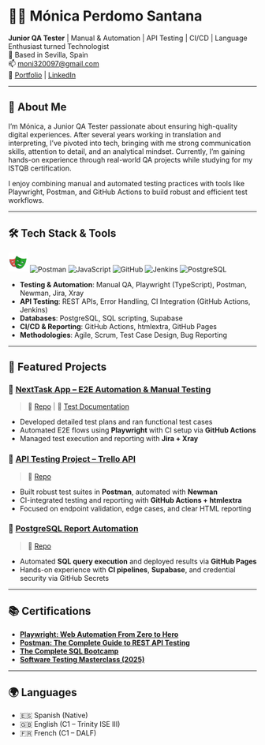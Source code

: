# 👩‍💻 Mónica Perdomo Santana

**Junior QA Tester** | Manual & Automation | API Testing | CI/CD | Language Enthusiast turned Technologist  
📍 Based in Sevilla, Spain  
📫 [moni320097@gmail.com](mailto:moni320097@gmail.com)  
🔗 [Portfolio](https://monica-perdomo-portfolio.netlify.app) | [LinkedIn](https://www.linkedin.com/in/m%C3%B3nica-perdomo-santana-0449b0366)

---

## 👋 About Me

I’m Mónica, a Junior QA Tester passionate about ensuring high-quality digital experiences. After several years working in translation and interpreting, I’ve pivoted into tech, bringing with me strong communication skills, attention to detail, and an analytical mindset. Currently, I’m gaining hands-on experience through real-world QA projects while studying for my ISTQB certification.

I enjoy combining manual and automated testing practices with tools like Playwright, Postman, and GitHub Actions to build robust and efficient test workflows.

---

## 🛠️ Tech Stack & Tools

<p>
  <img src="https://raw.githubusercontent.com/devicons/devicon/master/icons/playwright/playwright-original.svg" alt="Playwright" width="40" height="40"/>
  <img src="https://cdn.jsdelivr.net/gh/devicons/devicon/icons/postman/postman-original.svg" alt="Postman" width="40" height="40"/>
  <img src="https://cdn.jsdelivr.net/gh/devicons/devicon/icons/javascript/javascript-original.svg" alt="JavaScript" width="40" height="40"/>
  <img src="https://cdn.jsdelivr.net/gh/devicons/devicon/icons/github/github-original.svg" alt="GitHub" width="40" height="40"/>
  <img src="https://cdn.jsdelivr.net/gh/devicons/devicon/icons/jenkins/jenkins-original.svg" alt="Jenkins" width="40" height="40"/>
  <img src="https://cdn.jsdelivr.net/gh/devicons/devicon/icons/postgresql/postgresql-original.svg" alt="PostgreSQL" width="40" height="40"/>
</p>

- **Testing & Automation**: Manual QA, Playwright (TypeScript), Postman, Newman, Jira, Xray  
- **API Testing**: REST APIs, Error Handling, CI Integration (GitHub Actions, Jenkins)  
- **Databases**: PostgreSQL, SQL scripting, Supabase  
- **CI/CD & Reporting**: GitHub Actions, htmlextra, GitHub Pages  
- **Methodologies**: Agile, Scrum, Test Case Design, Bug Reporting

---

## 🧪 Featured Projects

### 🔹 [NextTask App – E2E Automation & Manual Testing](https://monica-perdomo-portfolio.netlify.app/#article-nexttask-e2e)
> 🔗 [Repo](https://github.com/MonicaPerdomoSantana/next-task-playwright-automation) | 📄 [Test Documentation](https://drive.google.com/drive/u/1/folders/1PvnlGZutKLkBdqrxGEgLMc1Hs_BZF9Js)  
- Developed detailed test plans and ran functional test cases  
- Automated E2E flows using **Playwright** with CI setup via **GitHub Actions**  
- Managed test execution and reporting with **Jira + Xray**

### 🔹 [API Testing Project – Trello API](https://monica-perdomo-portfolio.netlify.app/#article-trello)  
> 🔗 [Repo](https://github.com/MonicaPerdomoSantana/trello-api-automation)  
- Built robust test suites in **Postman**, automated with **Newman**  
- CI-integrated testing and reporting with **GitHub Actions + htmlextra**  
- Focused on endpoint validation, edge cases, and clear HTML reporting

### 🔹 [PostgreSQL Report Automation](https://monica-perdomo-portfolio.netlify.app/#article-sql-postgres)  
> 🔗 [Repo](https://github.com/MonicaPerdomoSantana/chinook-postgre-sql-report)  
- Automated **SQL query execution** and deployed results via **GitHub Pages**  
- Hands-on experience with **CI pipelines**, **Supabase**, and credential security via GitHub Secrets

---

## 📚 Certifications

- **[Playwright: Web Automation From Zero to Hero](https://www.udemy.com/certificate/UC-79e2ac88-5773-43ea-8a36-b558c0cd7402/)**  
- **[Postman: The Complete Guide to REST API Testing](https://www.udemy.com/certificate/UC-4b1c5c1c-951c-49e0-a2ca-229630de2792/)**  
- **[The Complete SQL Bootcamp](https://www.udemy.com/certificate/UC-076d84e5-8c75-43d3-a417-6b889699f791/)**  
- **[Software Testing Masterclass (2025)](https://www.udemy.com/certificate/UC-20b59c6e-0fac-4e65-9c84-f437138b8b66/)**  

---

## 🌍 Languages

- 🇪🇸 Spanish (Native)  
- 🇬🇧 English (C1 – Trinity ISE III)  
- 🇫🇷 French (C1 – DALF)
